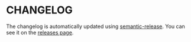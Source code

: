 # CHANGELOG

The changelog is automatically updated using
[semantic-release](https://github.com/semantic-release/semantic-release). You
can see it on the [releases page](/releases).
